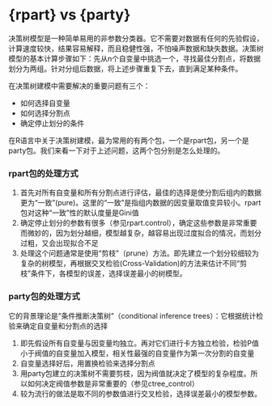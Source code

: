 {rpart} vs {party}
==================

决策树模型是一种简单易用的非参数分类器。它不需要对数据有任何的先验假设，计算速度较快，结果容易解释，而且稳健性强，不怕噪声数据和缺失数据。决策树模型的基本计算步骤如下：先从n个自变量中挑选一个，寻找最佳分割点，将数据划分为两组。针对分组后数据，将上述步骤重复下去，直到满足某种条件。

在决策树建模中需要解决的重要问题有三个：

- 如何选择自变量
- 如何选择分割点
- 确定停止划分的条件

在R语言中关于决策树建模，最为常用的有两个包，一个是rpart包，另一个是party包。我们来看一下对于上述问题，这两个包分别是怎么处理的。

### rpart包的处理方式

1. 首先对所有自变量和所有分割点进行评估，最佳的选择是使分割后组内的数据更为“一致”(pure)。这里的“一致”是指组内数据的因变量取值变异较小。rpart包对这种“一致”性的默认度量是Gini值
2. 确定停止划分的参数有很多（参见rpart.control），确定这些参数是非常重要而微妙的，因为划分越细，模型越复杂，越容易出现过度拟合的情况，而划分过粗，又会出现拟合不足
3. 处理这个问题通常是使用“剪枝”（prune）方法。即先建立一个划分较细较为复杂的树模型，再根据交叉检验(Cross-Validation)的方法来估计不同“剪枝”条件下，各模型的误差，选择误差最小的树模型。

### party包的处理方式

它的背景理论是“条件推断决策树”（conditional inference trees）：它根据统计检验来确定自变量和分割点的选择

1. 即先假设所有自变量与因变量均独立。再对它们进行卡方独立检验，检验P值小于阀值的自变量加入模型，相关性最强的自变量作为第一次分割的自变量
2. 自变量选择好后，用置换检验来选择分割点
3. 用party包建立的决策树不需要剪枝，因为阀值就决定了模型的复杂程度。所以如何决定阀值参数是非常重要的（参见ctree_control）
4. 较为流行的做法是取不同的参数值进行交叉检验，选择误差最小的模型参数。
